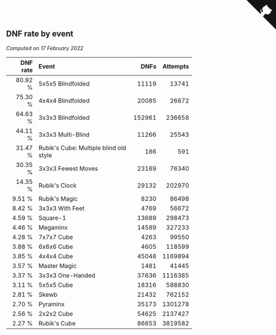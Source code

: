 ## DNF rate by event

*Computed on 17 February 2022*

| DNF rate | Event | DNFs | Attempts |
| ---: | :--- | ---: | ---: |
| 80.92 % | 5x5x5 Blindfolded | 11119 | 13741 |
| 75.30 % | 4x4x4 Blindfolded | 20085 | 26672 |
| 64.63 % | 3x3x3 Blindfolded | 152961 | 236658 |
| 44.11 % | 3x3x3 Multi-Blind | 11266 | 25543 |
| 31.47 % | Rubik's Cube: Multiple blind old style | 186 | 591 |
| 30.35 % | 3x3x3 Fewest Moves | 23169 | 76340 |
| 14.35 % | Rubik's Clock | 29132 | 202970 |
| 9.51 % | Rubik's Magic | 8230 | 86498 |
| 8.42 % | 3x3x3 With Feet | 4769 | 56672 |
| 4.59 % | Square-1 | 13689 | 298473 |
| 4.46 % | Megaminx | 14589 | 327233 |
| 4.28 % | 7x7x7 Cube | 4263 | 99550 |
| 3.88 % | 6x6x6 Cube | 4605 | 118599 |
| 3.85 % | 4x4x4 Cube | 45048 | 1169894 |
| 3.57 % | Master Magic | 1481 | 41445 |
| 3.37 % | 3x3x3 One-Handed | 37636 | 1116385 |
| 3.11 % | 5x5x5 Cube | 18316 | 588830 |
| 2.81 % | Skewb | 21432 | 762152 |
| 2.70 % | Pyraminx | 35173 | 1301278 |
| 2.56 % | 2x2x2 Cube | 54625 | 2137427 |
| 2.27 % | Rubik's Cube | 86653 | 3819582 |


<a href="https://github.com/jonatanklosko/wca_statistics" class="github-corner" aria-label="View source on Github"><svg width="80" height="80" viewBox="0 0 250 250" style="fill:#151513; color:#fff; position: absolute; top: 0; border: 0; right: 0;" aria-hidden="true"><path d="M0,0 L115,115 L130,115 L142,142 L250,250 L250,0 Z"></path><path d="M128.3,109.0 C113.8,99.7 119.0,89.6 119.0,89.6 C122.0,82.7 120.5,78.6 120.5,78.6 C119.2,72.0 123.4,76.3 123.4,76.3 C127.3,80.9 125.5,87.3 125.5,87.3 C122.9,97.6 130.6,101.9 134.4,103.2" fill="currentColor" style="transform-origin: 130px 106px;" class="octo-arm"></path><path d="M115.0,115.0 C114.9,115.1 118.7,116.5 119.8,115.4 L133.7,101.6 C136.9,99.2 139.9,98.4 142.2,98.6 C133.8,88.0 127.5,74.4 143.8,58.0 C148.5,53.4 154.0,51.2 159.7,51.0 C160.3,49.4 163.2,43.6 171.4,40.1 C171.4,40.1 176.1,42.5 178.8,56.2 C183.1,58.6 187.2,61.8 190.9,65.4 C194.5,69.0 197.7,73.2 200.1,77.6 C213.8,80.2 216.3,84.9 216.3,84.9 C212.7,93.1 206.9,96.0 205.4,96.6 C205.1,102.4 203.0,107.8 198.3,112.5 C181.9,128.9 168.3,122.5 157.7,114.1 C157.9,116.9 156.7,120.9 152.7,124.9 L141.0,136.5 C139.8,137.7 141.6,141.9 141.8,141.8 Z" fill="currentColor" class="octo-body"></path></svg></a><style>.github-corner:hover .octo-arm{animation:octocat-wave 560ms ease-in-out}@keyframes octocat-wave{0%,100%{transform:rotate(0)}20%,60%{transform:rotate(-25deg)}40%,80%{transform:rotate(10deg)}}@media (max-width:500px){.github-corner:hover .octo-arm{animation:none}.github-corner .octo-arm{animation:octocat-wave 560ms ease-in-out}}</style>
